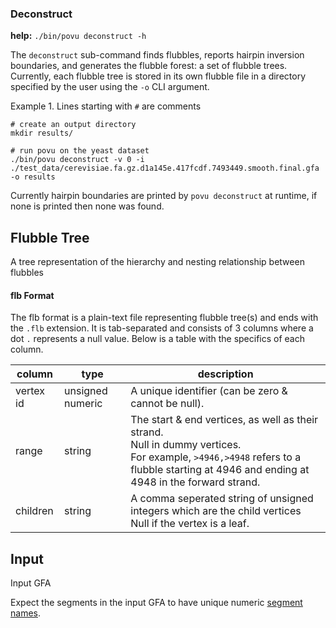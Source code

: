 ### Deconstruct

**help:** `./bin/povu deconstruct -h`

The `deconstruct` sub-command finds flubbles, reports hairpin inversion boundaries, and generates the flubble forest: a set of flubble trees.
Currently, each flubble tree is stored in its own flubble file in a directory specified by the user using the `-o` CLI argument.

Example 1.
Lines starting with `#` are comments
```
# create an output directory
mkdir results/

# run povu on the yeast dataset
./bin/povu deconstruct -v 0 -i ./test_data/cerevisiae.fa.gz.d1a145e.417fcdf.7493449.smooth.final.gfa -o results
```

Currently hairpin boundaries are printed by `povu deconstruct` at runtime, if none is printed then none was found.


## Flubble Tree

A tree representation of the hierarchy and nesting relationship between flubbles

#### flb Format

The flb format is a plain-text file representing flubble tree(s) and ends with the `.flb` extension. It is tab-separated and consists of 3 columns where a dot `.` represents a null value.
Below is a table with the specifics of each column.

| column    | type             | description                                                                                                                                                                                   |
|-----------|------------------|-----------------------------------------------------------------------------------------------------------------------------------------------------------------------------------------------|
| vertex id | unsigned numeric | A unique identifier (can be zero & cannot be null).                                                                                                                                           |
| range     | string           | The start & end vertices, as well as their strand. <br> Null in dummy vertices. <br> For example, `>4946,>4948` refers to a flubble starting at 4946 and ending at 4948 in the forward strand. |
| children  | string           | A comma seperated string of unsigned integers which are the child vertices <br> Null if the vertex is a leaf.                                                                                 |



## Input
Input GFA

Expect the segments in the input GFA to have unique numeric [segment names](https://github.com/GFA-spec/GFA-spec/blob/master/GFA1.md#s-segment-line).


